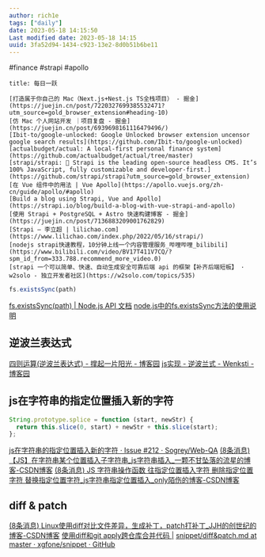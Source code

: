 ```yaml
---
author: rich1e
tags: ["daily"]
date: 2023-05-18 14:15:50
Last modified date: 2023-05-18 14:15
uuid: 3fa52d94-1434-c923-13e2-8d0b51b6be11
---
```


#finance #strapi #apollo 

```ad-note
title: 每日一跃

[打造属于你自己的 Mac（Next.js+Nest.js TS全栈项目） - 掘金](https://juejin.cn/post/7220327699385532471?utm_source=gold_browser_extension#heading-10)
[仿 Mac 个人网站开发 ｜项目复盘 - 掘金](https://juejin.cn/post/6939698161116479496/)
[Ibit-to/google-unlocked: Google Unlocked browser extension uncensor google search results](https://github.com/Ibit-to/google-unlocked)
[actualbudget/actual: A local-first personal finance system](https://github.com/actualbudget/actual/tree/master)
[strapi/strapi: 🚀 Strapi is the leading open-source headless CMS. It’s 100% JavaScript, fully customizable and developer-first.](https://github.com/strapi/strapi?utm_source=gold_browser_extension)
[在 Vue 组件中的用法 | Vue Apollo](https://apollo.vuejs.org/zh-cn/guide/apollo/#apollo)
[Build a blog using Strapi, Vue and Apollo](https://strapi.io/blog/build-a-blog-with-vue-strapi-and-apollo)
[使用 Strapi + PostgreSQL + Astro 快速构建博客 - 掘金](https://juejin.cn/post/7136883209001762829)
[Strapi – 李立超 | lilichao.com](https://www.lilichao.com/index.php/2022/05/16/strapi/)
[nodejs strapi快速教程，10分钟上线一个内容管理服务_哔哩哔哩_bilibili](https://www.bilibili.com/video/BV17T411V7CQ/?spm_id_from=333.788.recommend_more_video.0)
[strapi 一个可以简单、快速、自动生成安全可靠后端 api 的框架【补齐后端短板】 · w2solo - 独立开发者社区](https://w2solo.com/topics/535)

```

```js
fs.existsSync(path)
```

[fs.existsSync(path) | Node.js API 文档](https://nodejs.cn/api/fs/fs_existssync_path.html)
[node.js中的fs.existsSync方法的使用说明](https://blog.csdn.net/Web_J/article/details/89188919)


## 逆波兰表达式

[四则运算(逆波兰表达式) - 撑起一片阳光 - 博客园](https://www.cnblogs.com/cqyp/p/15490177.html)
[js实现 - 逆波兰式 - Wenksti - 博客园](https://www.cnblogs.com/wen-k-s/p/10925987.html)

## js在字符串的指定位置插入新的字符

```js
String.prototype.splice = function (start, newStr) {
  return this.slice(0, start) + newStr + this.slice(start);
};
```

[js在字符串的指定位置插入新的字符 · Issue #212 · Sogrey/Web-QA](https://github.com/Sogrey/Web-QA/issues/212)
[(8条消息) 【JS】在字符串某个位置插入子字符串_js字符串插入_一颗不甘坠落的流星的博客-CSDN博客](https://blog.csdn.net/qq_45677671/article/details/122041848)
[(8条消息) JS 字符串操作函数 往指定位置插入字符 删除指定位置字符 替换指定位置字符_js字符串指定位置插入_only陌伤的博客-CSDN博客](https://blog.csdn.net/yeping090815/article/details/45191411)

## diff & patch

[(8条消息) Linux使用diff对比文件差异，生成补丁，patch打补丁_JJH的创世纪的博客-CSDN博客](https://blog.csdn.net/ck784101777/article/details/104166910)
[使用diff和git apply跨仓库合并代码 |](https://breezetemple.github.io/2017/02/22/diff-patch/)
[snippet/diff&patch.md at master · xgfone/snippet · GitHub](https://github.com/xgfone/snippet/blob/master/snippet/docs/tool/diff%26patch.md)